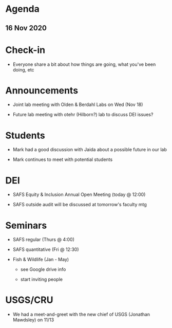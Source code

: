 # Agenda

## 16 Nov 2020


# Check-in

* Everyone share a bit about how things are going, what you've been doing, etc


# Announcements

* Joint lab meeting with Olden & Berdahl Labs on Wed (Nov 18)

* Future lab meeting with otehr (Hilborn?) lab to discuss DEI issues?


# Students

* Mark had a good discussion with Jaida about a possible future in our lab

* Mark continues to meet with potential students


# DEI

* SAFS Equity & Inclusion Annual Open Meeting (today @ 12:00)

* SAFS outside audit will be discussed at tomorrow's faculty mtg


# Seminars

* SAFS regular (Thurs @ 4:00)

* SAFS quantitative (Fri @ 12:30)

* Fish & Wildlife (Jan - May)

    - see Google drive info
    
    - start inviting people


# USGS/CRU

* We had a meet-and-greet with the new chief of USGS (Jonathan Mawdsley) on 11/13
